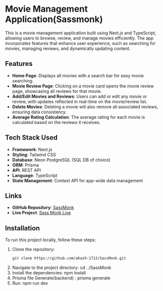 # Movie Management Application(Sassmonk)

This is a movie management application built using Next.js and TypeScript, allowing users to browse, review, and manage movies efficiently. The app incorporates features that enhance user experience, such as searching for movies, managing reviews, and dynamically updating content.

## Features

- **Home Page**: Displays all movies with a search bar for easy movie searching.
- **Movie Review Page**: Clicking on a movie card opens the movie review page, showcasing all reviews for that movie.
- **Add/Edit Movies and Reviews**: Users can add or edit any movie or review, with updates reflected in real-time on the movie/review list.
- **Delete Movies**: Deleting a movie will also remove all associated reviews, ensuring data consistency.
- **Average Rating Calculation**: The average rating for each movie is calculated based on the reviews it receives.

## Tech Stack Used

- **Framework**: Next.js
- **Styling**: Tailwind CSS
- **Database**: Neon PostgreSQL (SQL DB of choice)
- **ORM**: Prisma
- **API**: REST API
- **Language**: TypeScript
- **State Management**: Context API for app-wide data management

## Links

- **GitHub Repository**: [SassMonk](https://github.com/akash-1712/SassMonk)
- **Live Project**: [Sass Monk Live](https://sass-monk-two.vercel.app/)

## Installation

To run this project locally, follow these steps:

1. Clone the repository:
   ```bash
   git clone https://github.com/akash-1712/SassMonk.git
   ```
2. Navigate to the project directory: cd ../SassMonk
3. Install the dependencies: npm install
4. Prisma file Generate(backend) : prisma generate
5. Run: npm run dev
